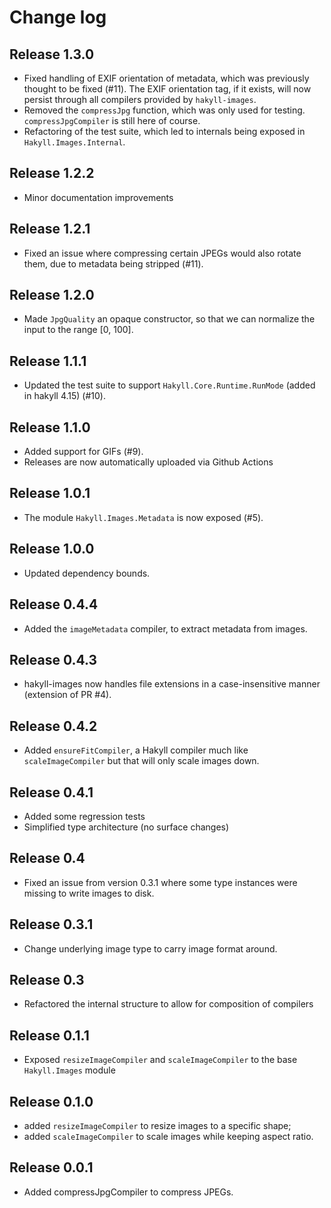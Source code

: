 # Change log

## Release 1.3.0

* Fixed handling of EXIF orientation of metadata, which was previously thought to be fixed (#11).
  The EXIF orientation tag, if it exists, will now persist through all compilers provided
  by `hakyll-images`.
* Removed the `compressJpg` function, which was only used for testing. `compressJpgCompiler` is still here of course.
* Refactoring of the test suite, which led to internals being exposed in `Hakyll.Images.Internal`.

## Release 1.2.2

* Minor documentation improvements

## Release 1.2.1

* Fixed an issue where compressing certain JPEGs would also rotate them, due to metadata being stripped (#11).

## Release 1.2.0

* Made `JpgQuality` an opaque constructor, so that we can normalize the input to the range [0, 100].

## Release 1.1.1

* Updated the test suite to support `Hakyll.Core.Runtime.RunMode` (added in hakyll 4.15) (#10).

## Release 1.1.0

* Added support for GIFs (#9).
* Releases are now automatically uploaded via Github Actions

## Release 1.0.1

* The module `Hakyll.Images.Metadata` is now exposed (#5).

## Release 1.0.0

* Updated dependency bounds.

## Release 0.4.4

* Added the `imageMetadata` compiler, to extract metadata from images.

## Release 0.4.3

* hakyll-images now handles file extensions in a case-insensitive manner (extension of PR #4).

## Release 0.4.2

* Added `ensureFitCompiler`, a Hakyll compiler much like `scaleImageCompiler` but that will only scale images down.

## Release 0.4.1

* Added some regression tests
* Simplified type architecture (no surface changes)

## Release 0.4

* Fixed an issue from version 0.3.1 where some type instances were missing to write images to disk.

## Release 0.3.1

* Change underlying image type to carry image format around.

## Release 0.3

* Refactored the internal structure to allow for composition of compilers

## Release 0.1.1

* Exposed `resizeImageCompiler` and `scaleImageCompiler` to the base `Hakyll.Images` module

## Release 0.1.0

* added `resizeImageCompiler` to resize images to a specific shape;
* added `scaleImageCompiler` to scale images while keeping aspect ratio.

## Release 0.0.1

* Added compressJpgCompiler to compress JPEGs.
